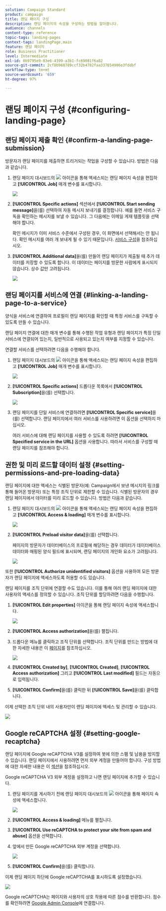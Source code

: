 ```yaml
---
solution: Campaign Standard
product: campaign
title: 랜딩 페이지 구성
description: 랜딩 페이지의 속성을 구성하는 방법을 알아봅니다.
audience: channels
content-type: reference
topic-tags: landing-pages
context-tags: landingPage,main
feature: 랜딩 페이지
role: Business Practitioner
level: Intermediate
exl-id: 0b9795e9-83e6-4399-a3b1-fc69081f6a82
source-git-commit: 2cf8b960789ccf32b4782faa337654986e3fddbf
workflow-type: tm+mt
source-wordcount: '659'
ht-degree: 97%

---
```


# 랜딩 페이지 구성 {#configuring-landing-page}

## 랜딩 페이지 제출 확인 {#confirm-a-landing-page-submission}

방문자가 랜딩 페이지를 제출하면 트리거되는 작업을 구성할 수 있습니다. 방법은 다음과 같습니다.

1. 랜딩 페이지 대시보드의 ![](assets/edit_darkgrey-24px.png) 아이콘을 통해 액세스되는 랜딩 페이지 속성을 편집하고 **[!UICONTROL Job]** 매개 변수를 표시합니다.

   ![](assets/lp_edit_properties_button.png)

1. **[!UICONTROL Specific actions]** 섹션에서 **[!UICONTROL Start sending message]**&#x200B;을(를) 선택하여 자동 메시지 보내기를 결정합니다. 예를 들면 서비스 구독을 확인하는 메시지를 보낼 수 있습니다. 그 다음에는 이메일 게재 템플릿을 선택해야 합니다.

   확인 메시지가 이미 서비스 수준에서 구성된 경우, 이 화면에서 선택해서는 안 됩니다. 확인 메시지를 여러 개 보내게 될 수 있기 때문입니다. [서비스 구성](../../audiences/using/creating-a-service.md)을 참조하십시오.

1. **[!UICONTROL Additional data]**&#x200B;을(를) 만들어 랜딩 페이지가 제출될 때 추가 데이터를 저장할 수 있도록 합니다. 이 데이터는 페이지를 방문한 사람에게 표시되지 않습니다. 상수 값만 고려됩니다.

   ![](assets/lp_parameters_6.png)

## 랜딩 페이지를 서비스에 연결 {#linking-a-landing-page-to-a-service}

양식을 서비스에 연결하여 프로필이 랜딩 페이지를 확인할 때 특정 서비스를 구독할 수 있도록 만들 수 있습니다.

랜딩 페이지 연결에 대한 매개 변수를 통해 수행된 작업 유형과 랜딩 페이지가 특정 단일 서비스에 연결되어 있는지, 일반적으로 사용되고 있는지 여부를 지정할 수 있습니다.

연결할 서비스를 선택하려면 다음을 수행해야 합니다.

1. 랜딩 페이지 대시보드의 ![](assets/edit_darkgrey-24px.png) 아이콘을 통해 액세스되는 랜딩 페이지 속성을 편집하고 **[!UICONTROL Job]** 매개 변수를 표시합니다.

   ![](assets/lp_edit_properties_button.png)

1. **[!UICONTROL Specific actions]** 드롭다운 목록에서 **[!UICONTROL Subscription]**&#x200B;을(를) 선택합니다.

   ![](assets/lp_parameters_5.png)

1. 랜딩 페이지를 단일 서비스에 연결하려면 **[!UICONTROL Specific service]**&#x200B;을(를) 선택합니다. 랜딩 페이지에서 여러 서비스를 사용하려면 이 옵션을 선택하지 마십시오.

   여러 서비스에 대해 랜딩 페이지를 사용할 수 있도록 하려면 **[!UICONTROL Specified service in the URL]** 옵션을 사용합니다. 따라서 서비스를 구성할 때 랜딩 페이지를 참조해야 합니다.

## 권한 및 미리 로드할 데이터 설정 {#setting-permissions-and-pre-loading-data}

랜딩 페이지에 대한 액세스는 식별된 방문자(예: Campaign에서 보낸 메시지의 링크를 통해 들어온 방문자) 또는 특정 조직 단위로 제한할 수 있습니다.
식별된 방문자의 경우 랜딩 페이지에서 데이터를 미리 로드할 수 있습니다. 방법은 다음과 같습니다.

1. 랜딩 페이지 대시보드의 ![](assets/edit_darkgrey-24px.png) 아이콘을 통해 액세스되는 랜딩 페이지 속성을 편집하고 **[!UICONTROL Access & loading]** 매개 변수를 표시합니다.

   ![](assets/lp_edit_properties_button.png)

1. **[!UICONTROL Preload visitor data]**&#x200B;을(를) 선택합니다.

   페이지의 방문자가 데이터베이스의 프로필에 해당하는 경우 데이터가 데이터베이스 데이터와 매핑된 양식 필드에 표시되며, 랜딩 페이지의 개인화 요소가 고려됩니다.

   ![](assets/lp_parameters_3_temp.png)

또한 **[!UICONTROL Authorize unidentified visitors]** 옵션을 사용하여 모든 방문자가 랜딩 페이지에 액세스하도록 허용할 수도 있습니다.

<!--Use the URL parameters to identify the visitors, using the **[!UICONTROL Authorize visitor identification via URL parameters]** option: then you must choose the loading key and map the filter parameters with the parameters of the corresponding URL.-->

랜딩 페이지를 조직 단위에 연결할 수도 있습니다. 이를 통해 여러 랜딩 페이지에 대한 사용자의 액세스를 정의할 수 있습니다. 조직 단위를 할당하려면 다음을 수행합니다.

1. **[!UICONTROL Edit properties]** 아이콘을 통해 랜딩 페이지 속성에 액세스합니다.

   ![](assets/lp_parameters_google3.png)

1. **[!UICONTROL Access authorization]**&#x200B;을(를) 펼칩니다.

1. 드롭다운 메뉴를 클릭하고 조직 단위를 선택합니다. 조직 단위를 만드는 방법에 대한 자세한 내용은 이 [페이지](../../administration/using/organizational-units.md)를 참조하십시오.

   ![](assets/lp_org_unit_2.png)

1. **[!UICONTROL Created by]**, **[!UICONTROL Created]**, **[!UICONTROL Access authorization]** 그리고 **[!UICONTROL Last modified]** 필드는 자동으로 입력됩니다.

1. **[!UICONTROL Confirm]**&#x200B;을(를) 클릭한 뒤 **[!UICONTROL Save]**&#x200B;을(를) 클릭합니다.

이제 선택한 조직 단위 내의 사용자만이 랜딩 페이지에 액세스 및 관리할 수 있습니다.

![](assets/lp_org_unit_3.png)

## Google reCAPTCHA 설정 {#setting-google-recaptcha}

랜딩 페이지에 Google reCAPTCHA V3를 설정하여 봇에 의한 스팸 및 남용을 방지할 수 있습니다. 랜딩 페이지에서 사용하려면 먼저 외부 계정을 만들어야 합니다. 구성 방법에 대한 자세한 내용은 이 [섹션](../../administration/using/external-accounts.md#google-recaptcha-external-account)을 참조하십시오.

Google reCAPTCHA V3 외부 계정을 설정하고 나면 랜딩 페이지에 추가할 수 있습니다.

1. 랜딩 페이지를 게시하기 전에 랜딩 페이지 대시보드의 ![](assets/edit_darkgrey-24px.png) 아이콘을 통해 페이지 속성에 액세스합니다.

   ![](assets/lp_parameters_google3.png)

1. **[!UICONTROL Access & loading]** 메뉴를 펼칩니다.
1. **[!UICONTROL Use reCAPTCHA to protect your site from spam and abuse]** 옵션을 선택합니다.
1. 앞에서 만든 Google reCAPTCHA 외부 계정을 선택합니다.

   ![](assets/lp_parameters_google_temp.png)

1. **[!UICONTROL Confirm]**&#x200B;을(를) 클릭합니다.

이제 랜딩 페이지 하단에 Google reCAPTCHA를 표시하도록 설정했습니다.

![](assets/lp_parameters_google2.png)

Google reCAPTCHA는 페이지와 사용자의 상호 작용에 따른 점수를 반환합니다. 점수를 확인하려면 [Google Admin Console](https://g.co/recaptcha/admin)에 연결합니다.
